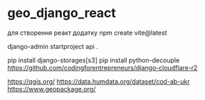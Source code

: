 # geo_django_react

для створення реакт додатку
npm create vite@latest


[//]: # (встановлення uv windows &#40;powershell&#41;)
[//]: # (irm https://astral.sh/uv/install.ps1 | iex)
[//]: # ($env:Path = "C:\Users\Василий работа\.local\bin;$env:Path")
[//]: # ()
[//]: # (On macOS and Linux.)
[//]: # (curl -LsSf https://astral.sh/uv/install.sh | sh)
[//]: # ()
[//]: # (or )
[//]: # (pip install uv)
[//]: # (uv venv)
[//]: # (uv init)
[//]: # (uv add django)
[//]: # (uv add djangorestframework)

django-admin startproject api .


pip install django-storages[s3]
pip install python-decouple
https://github.com/codingforentrepreneurs/django-cloudflare-r2



https://qgis.org/
https://data.humdata.org/dataset/cod-ab-ukr
https://www.geopackage.org/


